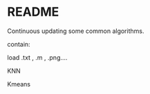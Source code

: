 # README

Continuous updating some common algorithms.

contain:

load .txt , .m , .png....

KNN

Kmeans